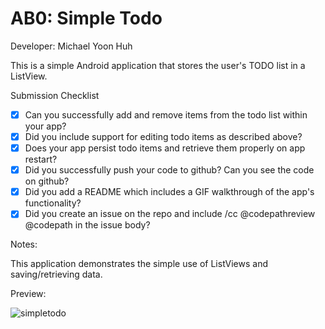 # AB0: Simple Todo

Developer: Michael Yoon Huh

This is a simple Android application that stores the user's TODO list in a ListView.

Submission Checklist

* [x] Can you successfully add and remove items from the todo list within your app?
* [x] Did you include support for editing todo items as described above?
* [x] Does your app persist todo items and retrieve them properly on app restart?
* [x] Did you successfully push your code to github? Can you see the code on github?
* [x] Did you add a README which includes a GIF walkthrough of the app's functionality?
* [x] Did you create an issue on the repo and include /cc @codepathreview @codepath in the issue body?
 
Notes:

This application demonstrates the simple use of ListViews and saving/retrieving data. 

Preview:

![simpletodo](https://cloud.githubusercontent.com/assets/1645482/12503704/a62d239e-c08b-11e5-8296-7cb2bb36d6e0.gif)
